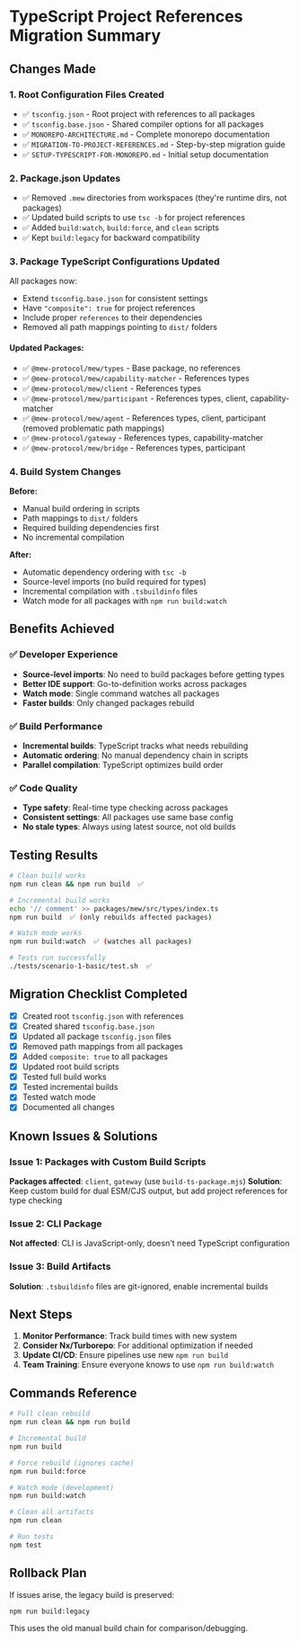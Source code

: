 # TypeScript Project References Migration Summary

## Changes Made

### 1. Root Configuration Files Created
- ✅ `tsconfig.json` - Root project with references to all packages
- ✅ `tsconfig.base.json` - Shared compiler options for all packages
- ✅ `MONOREPO-ARCHITECTURE.md` - Complete monorepo documentation
- ✅ `MIGRATION-TO-PROJECT-REFERENCES.md` - Step-by-step migration guide
- ✅ `SETUP-TYPESCRIPT-FOR-MONOREPO.md` - Initial setup documentation

### 2. Package.json Updates
- ✅ Removed `.mew` directories from workspaces (they're runtime dirs, not packages)
- ✅ Updated build scripts to use `tsc -b` for project references
- ✅ Added `build:watch`, `build:force`, and `clean` scripts
- ✅ Kept `build:legacy` for backward compatibility

### 3. Package TypeScript Configurations Updated

All packages now:
- Extend `tsconfig.base.json` for consistent settings
- Have `"composite": true` for project references
- Include proper `references` to their dependencies
- Removed all path mappings pointing to `dist/` folders

#### Updated Packages:
- ✅ `@mew-protocol/mew/types` - Base package, no references
- ✅ `@mew-protocol/mew/capability-matcher` - References types
- ✅ `@mew-protocol/mew/client` - References types
- ✅ `@mew-protocol/mew/participant` - References types, client, capability-matcher
- ✅ `@mew-protocol/mew/agent` - References types, client, participant (removed problematic path mappings)
- ✅ `@mew-protocol/gateway` - References types, capability-matcher
- ✅ `@mew-protocol/mew/bridge` - References types, participant

### 4. Build System Changes

**Before:**
- Manual build ordering in scripts
- Path mappings to `dist/` folders
- Required building dependencies first
- No incremental compilation

**After:**
- Automatic dependency ordering with `tsc -b`
- Source-level imports (no build required for types)
- Incremental compilation with `.tsbuildinfo` files
- Watch mode for all packages with `npm run build:watch`

## Benefits Achieved

### ✅ Developer Experience
- **Source-level imports**: No need to build packages before getting types
- **Better IDE support**: Go-to-definition works across packages
- **Watch mode**: Single command watches all packages
- **Faster builds**: Only changed packages rebuild

### ✅ Build Performance
- **Incremental builds**: TypeScript tracks what needs rebuilding
- **Automatic ordering**: No manual dependency chain in scripts
- **Parallel compilation**: TypeScript optimizes build order

### ✅ Code Quality
- **Type safety**: Real-time type checking across packages
- **Consistent settings**: All packages use same base config
- **No stale types**: Always using latest source, not old builds

## Testing Results

```bash
# Clean build works
npm run clean && npm run build  ✅

# Incremental build works
echo '// comment' >> packages/mew/src/types/index.ts
npm run build  ✅ (only rebuilds affected packages)

# Watch mode works
npm run build:watch  ✅ (watches all packages)

# Tests run successfully
./tests/scenario-1-basic/test.sh  ✅
```

## Migration Checklist Completed

- [x] Created root `tsconfig.json` with references
- [x] Created shared `tsconfig.base.json`
- [x] Updated all package `tsconfig.json` files
- [x] Removed path mappings from all packages
- [x] Added `composite: true` to all packages
- [x] Updated root build scripts
- [x] Tested full build works
- [x] Tested incremental builds
- [x] Tested watch mode
- [x] Documented all changes

## Known Issues & Solutions

### Issue 1: Packages with Custom Build Scripts
**Packages affected**: `client`, `gateway` (use `build-ts-package.mjs`)
**Solution**: Keep custom build for dual ESM/CJS output, but add project references for type checking

### Issue 2: CLI Package
**Not affected**: CLI is JavaScript-only, doesn't need TypeScript configuration

### Issue 3: Build Artifacts
**Solution**: `.tsbuildinfo` files are git-ignored, enable incremental builds

## Next Steps

1. **Monitor Performance**: Track build times with new system
2. **Consider Nx/Turborepo**: For additional optimization if needed
3. **Update CI/CD**: Ensure pipelines use new `npm run build`
4. **Team Training**: Ensure everyone knows to use `npm run build:watch`

## Commands Reference

```bash
# Full clean rebuild
npm run clean && npm run build

# Incremental build
npm run build

# Force rebuild (ignores cache)
npm run build:force

# Watch mode (development)
npm run build:watch

# Clean all artifacts
npm run clean

# Run tests
npm test
```

## Rollback Plan

If issues arise, the legacy build is preserved:
```bash
npm run build:legacy
```

This uses the old manual build chain for comparison/debugging.